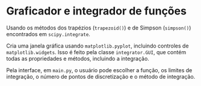 # Graficador e integrador de funções

Usando os métodos dos trapézios (`trapezoid()`) e de Simpson (`simpson()`) encontrados em `scipy.integrate`.

Cria uma janela gráfica usando `matplotlib.pyplot`, incluindo controles de `matplotlib.widgets`. Isso é feito pela classe `integrator.GUI`, que contém todas as propriedades e métodos, incluindo a integração.

Pela interface, em `main.py`, o usuário pode escolher a função, os limites de integração, o número de pontos de discretização e o método de integração.
